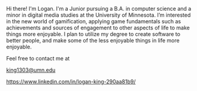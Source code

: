 Hi there! I'm Logan. I'm a Junior pursuing a B.A. in computer science and a minor in digital media studies at the University of Minnesota. I’m interested in the new world of gamification, applying game fundamentals such as achievements and sources of engagement to other aspects of life to make things more enjoyable. I plan to utilize my degree to create software to better people, and make some of the less enjoyable things in life more enjoyable.

Feel free to contact me at 

king1303@umn.edu 

https://www.linkedin.com/in/logan-king-290aa81b9/
